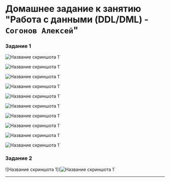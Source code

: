 # Домашнее задание к занятию "Работа с данными (DDL/DML) - `Согонов Алексей`"

### Задание 1

![Название скриншота 1](https://github.com/SogonovAN/DDL-DML-hw/blob/main/11.JPG)`

![Название скриншота 1](https://github.com/SogonovAN/DDL-DML-hw/blob/main/1.JPG)`

![Название скриншота 1](https://github.com/SogonovAN/DDL-DML-hw/blob/main/11.1.JPG)`

![Название скриншота 1](https://github.com/SogonovAN/DDL-DML-hw/blob/main/1.1.JPG)`

![Название скриншота 1](https://github.com/SogonovAN/DDL-DML-hw/blob/main/11.2.JPG)`

![Название скриншота 1](https://github.com/SogonovAN/DDL-DML-hw/blob/main/11.3.JPG)`

![Название скриншота 1](https://github.com/SogonovAN/DDL-DML-hw/blob/main/11.4.JPG)`

![Название скриншота 1](https://github.com/SogonovAN/DDL-DML-hw/blob/main/11.5.JPG)`

![Название скриншота 1](https://github.com/SogonovAN/DDL-DML-hw/blob/main/11.6.JPG)`

![Название скриншота 1](https://github.com/SogonovAN/DDL-DML-hw/blob/main/1.2.JPG)`

### Задание 2

![Название скриншота 1](![Название скриншота 1](https://github.com/SogonovAN/DDL-DML-hw/blob/main/2.JPG)`


---

